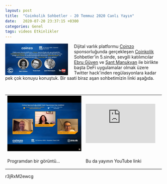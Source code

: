 ```yaml
---
layout: post
title:  "Coinkolik Sohbetler - 20 Temmuz 2020 Canlı Yayın"
date:   2020-07-20 23:37:15 +0300
categories: Genel
tags: videos Etkinlikler
---
```


<img align="left" src="/assets/Coinkolik-poster.jpg" style="width:40%; padding-right:20px"> Dijital varlık platformu [Coinzo](https://www.coinzo.com/) sponsorluğunda gerçekleşen [Coinkolik](https://www.coinkolik.com) Sohbetler'in 5.sinde, sevgili katılımcılar [Ebru Güven](https://twitter.com/NEbruGuven) ve [Şant Manukyan](https://twitter.com/SantManukyan) ile birlikte başta DeFi uygulamalar olmak üzere Twitter hack'inden regülasyonlara kadar pek çok konuyu konuştuk. Bir saati biraz aşan sohbetimizin linki aşağıda. 

&nbsp;

<table><tr><td style="width:50%">
<img src="/assets/Coinkolik_photo.jpg">
</td>
<td style="width:50%">
<iframe width="224" height="126" src="https://www.youtube.com/embed/r3jRxM2ewcg" frameborder="0" allowfullscreen></iframe></td></tr>
<tr><td style="width:50%; vertical-align:top">
<p>
Programdan bir görüntü...  
</p></td>
<td style="width:50%; vertical-align:top">
<p>Bu da yayının YouTube linki</p>
</td></tr>
</table>


r3jRxM2ewcg
